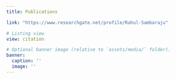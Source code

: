 ```yaml
---
title: Publications

link: "https://www.researchgate.net/profile/Rahul-Sambaraju"

# Listing view
view: citation

# Optional banner image (relative to `assets/media/` folder).
banner:
  caption: ''
  image: ''
---
```


